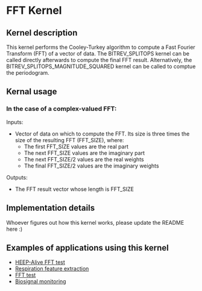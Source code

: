 # FFT Kernel

## Kernel description

This kernel performs the Cooley-Turkey algorithm to compute a Fast Fourier Transform (FFT) of a vector of data. The BITREV_SPLITOPS kernel can be called directly afterwards to compute the final FFT result. Alternatively, the BITREV_SPLITOPS_MAGNITUDE_SQUARED kernel can be called to comptue the periodogram.

## Kernal usage

### In the case of a complex-valued FFT:
Inputs:
* Vector of data on which to compute the FFT. Its size is three times the size of the resulting FFT (FFT_SIZE), where:
    * The first FFT_SIZE values are the real part 
    * The next FFT_SIZE values are the imaginary part
    * The next FFT_SIZE/2 values are the real weights
    * The final FFT_SIZE/2 values are the imaginary weights

Outputs:
* The FFT result vector whose length is FFT_SIZE

## Implementation details

Whoever figures out how this kernel works, please update the README here :)

## Examples of applications using this kernel

* [HEEP-Alive FFT test](https://github.com/esl-epfl/heepalive-imec/blob/master/sw/applications/dsip_fft/dsip_fft.c)
* [Respiration feature extraction](https://eslgit.epfl.ch/esl/architectures-and-systems/accelerators/cgra/vwr2a_kernel_examples/rsp_features_extraction/src/rsp_features.c)
* [FFT test](https://eslgit.epfl.ch/esl/architectures-and-systems/accelerators/cgra/vwr2a_kernel_examples/fft/src/rsp_fft.c)
* [Biosignal monitoring](https://eslgit.epfl.ch/esl/architectures-and-systems/accelerators/cgra/vwr2a_kernel_examples/biosignal_monitoring_cgra/src/rsp.c)
